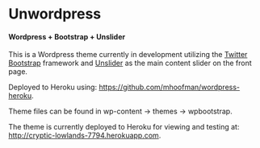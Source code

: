 <h1>Unwordpress</h1>

<h4>Wordpress + Bootstrap + Unslider</h4>

This is a Wordpress theme currently in development utilizing the <a href="http://getbootstrap.com/2.3.2/index.html">Twitter Bootstrap</a> framework and <a href="http://unslider.com/">Unslider</a> as the main content slider on the front page. 

Deployed to Heroku using: https://github.com/mhoofman/wordpress-heroku.

Theme files can be found in wp-content -> themes -> wpbootstrap.

The theme is currently deployed to Heroku for viewing and testing at: http://cryptic-lowlands-7794.herokuapp.com.

